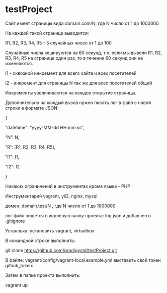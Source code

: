 # testProject

Сайт имеет страницы вида domain.com/N, где N число от 1 до 1000000

На каждой такой странице выводится:

R1, R2, R3, R4, R5 - 5 случайных чисел от 1 до 100

Случайные числа кешируются на 60 секунд, т.е. если мы вывели R1, R2, R3, R4, R5 на странице один раз, то в течении 60 секунд они не изменяются. 

I1 - сквозной инкремент для всего сайта и всех посетителей

I2 - инкремент для страницы N так же для всех посетителей общий

Инкременты увеличиваются на каждое открытие страницы.

Дополнительно на каждый вызов нужно писать лог в файл с новой строки в формате JSON:

{

"datetime": “yyyy-MM-dd HH:mm:ss”,

“N”: N, 

“R”: [R1, R2, R3, R4, R5], 

"I1": I1, 

"I2": I2

}

Никаких ограничений в инструментах кроме языка - PHP

Инструментарий vagrant, yii2, nginx, mysql

домен: domain.test/N , где N число от 1 до 1000000

лог файл пишется в корневую папку проекта: log.json и добавлен в .gitignore

Установка: установить vagrant, virtualbox

В командной строке выполнить:

 git clone https://github.com/prodigystd/testProject.git
 
В файле: vagrant/config/vagrant-local.example.yml выставить свой токен
 github_token: <your-personal-github-token>
 
Затем в папке проекта выполнить:

vagrant up
